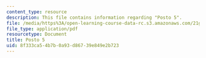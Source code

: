 ```yaml
---
content_type: resource
description: This file contains information regarding "Posto 5".
file: /media/https%3A/open-learning-course-data-rc.s3.amazonaws.com/21g-802-portuguese-ii-spring-2012/8f333ca54b7b0a93d86739e849e2b723_MIT21G_802S12_Posto_5.pdf
file_type: application/pdf
resourcetype: Document
title: Posto 5
uid: 8f333ca5-4b7b-0a93-d867-39e849e2b723
---
```

